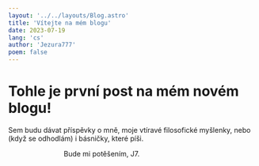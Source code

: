 ```yaml
---
layout: '../../layouts/Blog.astro'
title: 'Vítejte na mém blogu'
date: 2023-07-19
lang: 'cs'
author: 'Jezura777'
poem: false
---
```

# Tohle je první post na mém novém blogu!

Sem budu dávat příspěvky o mně, moje vtíravé filosofické myšlenky, nebo (když se odhodlám) i básničky, které píši.

                                Bude mi potěšením, J7.